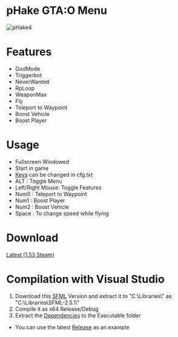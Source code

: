 # pHake GTA:O Menu 
![pHake4](https://user-images.githubusercontent.com/52607377/78054921-13e66e00-7383-11ea-8082-2f80ff9fb0b9.png)
# Features<br/>
- GodMode<br/>
- Triggerbot<br/>
- NeverWanted<br/>
- RpLoop<br/>
- WeaponMax<br/>
- Fly<br/>
- Teleport to Waypoint<br/>
- Boost Vehicle<br/>
- Boost Player<br/>

# Usage
- Fullscreen Windowed<br/>
- Start in game<br/>
- <a href="https://github.com/xhz8s/pHake/wiki/Keycodes">Keys</a> can be changed in cfg.txt<br/>
- ALT : Toggle Menu<br/>
- Left/Right Mouse: Toggle Features<br/>
- Num0 : Teleport to Waypoint<br/>
- Num1 : Boost Player<br/>
- Num2 : Boost Vehicle<br/>
- Space : To change speed while flying<br/>

# Download
<a href="https://github.com/xhz8s/pHake/releases/download/4.9/pHake4.9_1.53.zip">Latest (1.53 Steam)</a>

# Compilation with Visual Studio
1. Download this <a href="https://www.sfml-dev.org/files/SFML-2.5.1-windows-vc15-64-bit.zip">SFML</a> Version and extract it to  "C:\\Libraries\\" as "C:\\Libraries\\SFML-2.5.1\\"
2. Compile it as x64 Release/Debug
3. Extract the <a href="https://github.com/xhz8s/pHake/releases/download/0/dp.zip">Dependencies</a> to the Executable folder <br/>
- You can use the latest <a href="https://github.com/xhz8s/pHake/releases/download/4.9/pHake4.9_1.53.zip">Release</a> as an example
